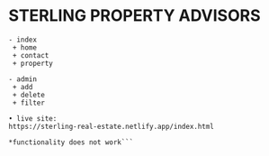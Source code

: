 # STERLING PROPERTY ADVISORS

```• project
- index
 + home
 + contact
 + property
 
- admin
 + add
 + delete
 + filter

• live site: 
https://sterling-real-estate.netlify.app/index.html

*functionality does not work```
